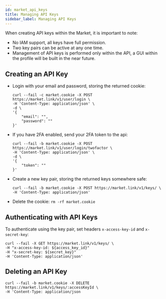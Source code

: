 ```yaml
---
id: market_api_keys
title: Managing API Keys
sidebar_label: Managing API Keys
---
```


When creating API keys within the Market, it is important to note:
- No IAM support, all keys have full permission.
- Two key pairs can be active at any one time.
- Management of API keys is performed only within the API, a GUI within the profile will be built in the near future.

## Creating an API Key

- Login with your email and password, storing the returned cookie:
    ```
    curl --fail -c market.cookie -X POST https://market.link/v1/user/login \
    -H 'Content-Type: application/json' \
    -d \
    '{
        "email": "",
        "password": ""
    }'
    ```
- If you have 2FA enabled, send your 2FA token to the api:
    ```
    curl --fail -b market.cookie -X POST https://market.link/v1/user/login/twofactor \
    -H 'Content-Type: application/json' \
    -d \
    '{
        "token": ""
    }'
    ```
- Create a new key pair, storing the returned keys somewhere safe:
    ```
    curl --fail -b market.cookie -X POST https://market.link/v1/keys/ \
    -H 'Content-Type: application/json'
    ```
- Delete the cookie: `rm -rf market.cookie`

## Authenticating with API Keys

To authenticate using the key pair, set headers `x-access-key-id` and `x-secret-key`:
```
curl --fail -X GET https://market.link/v1/keys/ \
-H "x-access-key-id: ${access_key_id}"
-H "x-secret-key: ${secret_key}"
-H 'Content-Type: application/json'
```

## Deleting an API Key

```
curl --fail -b market.cookie -X DELETE https://market.link/v1/keys/:accessKeyId \
-H 'Content-Type: application/json
```
